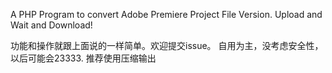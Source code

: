 A PHP Program to convert Adobe Premiere Project File Version.
Upload and Wait and Download!

功能和操作就跟上面说的一样简单。欢迎提交issue。
自用为主，没考虑安全性，以后可能会23333.
推荐使用压缩输出